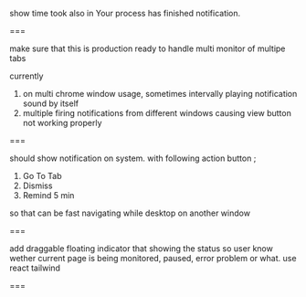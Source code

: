 show time took also in Your process has finished notification.

===

make sure that this is production ready to handle multi monitor of multipe tabs

currently

1. on multi chrome window usage, sometimes intervally playing notification sound by itself
2. multiple firing notifications from different windows causing view button not working properly

===

should show notification on system. with following action button ;

1. Go To Tab
2. Dismiss
3. Remind 5 min

so that can be fast navigating while desktop on another window

===

add draggable floating indicator that showing the status so user know wether current page is being monitored, paused, error problem or what. use react tailwind

===
